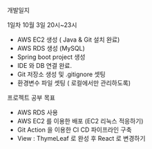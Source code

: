 개발일지

1일차 10월 3일 20시~23시

- AWS EC2 생성 ( Java & Git 설치 완료)
- AWS RDS 생성 (MySQL)
- Spring boot project 생성
- IDE 와 DB 연결 완료.
- Git 저장소 생성 및 .gitignore 셋팅
- 환경변수 파일 셋팅 ( 로컬에서만 관리하도록)


프로젝트 공부 목표

- AWS RDS 사용
- AWS EC2 를 이용한 배포 (EC2 리눅스 적응하기)
- Git Action 을 이용한 CI CD 파이프라인 구축
- View : ThymeLeaf 로 완성 후 React 로 변경하기